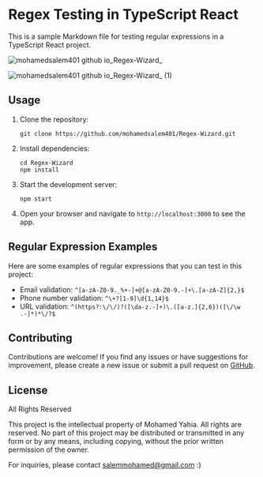 # Regex Testing in TypeScript React

This is a sample Markdown file for testing regular expressions in a TypeScript React project.

![mohamedsalem401 github io_Regex-Wizard_](https://github.com/mohamedsalem401/Regex-Wizard/assets/67981832/bfbf3fdf-3360-4244-95e9-40de518777cf)

![mohamedsalem401 github io_Regex-Wizard_ (1)](https://github.com/mohamedsalem401/Regex-Wizard/assets/67981832/1ab19664-9a58-4f25-8f57-171c03269d97)

## Usage

1. Clone the repository:

   ```shell
   git clone https://github.com/mohamedsalem401/Regex-Wizard.git
   ```

2. Install dependencies:

   ```shell
   cd Regex-Wizard
   npm install
   ```

3. Start the development server:

   ```shell
   npm start
   ```

4. Open your browser and navigate to `http://localhost:3000` to see the app.

## Regular Expression Examples

Here are some examples of regular expressions that you can test in this project:

- Email validation: `^[a-zA-Z0-9._%+-]+@[a-zA-Z0-9.-]+\.[a-zA-Z]{2,}$`
- Phone number validation: `^\+?[1-9]\d{1,14}$`
- URL validation: `^(https?:\/\/)?([\da-z.-]+)\.([a-z.]{2,6})([\/\w .-]*)*\/?$`

## Contributing

Contributions are welcome! If you find any issues or have suggestions for improvement, please create a new issue or submit a pull request on [GitHub](https://github.com/mohamedsalem401/Regex-Wizard).

## License

All Rights Reserved

This project is the intellectual property of Mohamed Yahia. All rights are reserved. No part of this project may be distributed or transmitted in any form or by any means, including copying, without the prior written permission of the owner.

For inquiries, please contact salemmohamed@gmail.com :)
